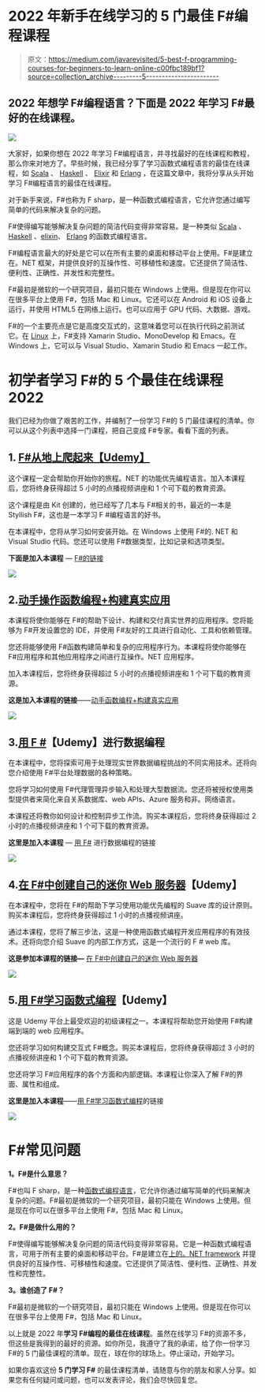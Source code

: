 # 2022 年新手在线学习的 5 门最佳 F#编程课程

> 原文：<https://medium.com/javarevisited/5-best-f-programming-courses-for-beginners-to-learn-online-c00fbc189bf1?source=collection_archive---------5----------------------->

## 2022 年想学 F#编程语言？下面是 2022 年学习 F#最好的在线课程。

[![](img/009502fd92f6cc8df095d9724c28d248.png)](https://click.linksynergy.com/deeplink?id=JVFxdTr9V80&mid=39197&murl=https%3A%2F%2Fwww.udemy.com%2Fcourse%2Ffsharp-from-the-ground-up%2F)

大家好，如果你想在 2022 年学习 F#编程语言，并寻找最好的在线课程和教程，那么你来对地方了。早些时候，我已经分享了学习函数式编程语言的最佳在线课程，如 [Scala](/javarevisited/10-best-scala-and-functional-programming-online-courses-for-beginners-b6461b27bf) 、 [Haskell](https://javarevisited.blogspot.com/2021/12/top-5-courses-to-learn-haskell-for.html) 、 [Elixir](https://javarevisited.blogspot.com/2022/01/top-5-courses-to-learn-elixir-and-phoneix.html) 和 [Erlang](https://javarevisited.blogspot.com/2022/01/top-5-courses-to-learn-erlang-for.html) ，在这篇文章中，我将分享从头开始学习 F#编程语言的最佳在线课程。

对于新手来说，F#也称为 F sharp，是一种函数式编程语言，它允许您通过编写简单的代码来解决复杂的问题。

F#使得编写能够解决复杂问题的简洁代码变得非常容易。是一种类似 [Scala](https://javarevisited.blogspot.com/2020/09/top-5-courses-to-learn-scala.html) 、 [Haskell](https://javarevisited.blogspot.com/2021/12/top-5-courses-to-learn-haskell-for.html) 、[elixin](https://javarevisited.blogspot.com/2022/01/top-5-courses-to-learn-elixir-and-phoneix.html)、 [Erlang](https://javarevisited.blogspot.com/2022/01/top-5-courses-to-learn-erlang-for.html) 的函数式编程语言。

F#编程语言最大的好处是它可以在所有主要的桌面和移动平台上使用。F#是建立在。NET 框架，并提供良好的互操作性、可移植性和速度。它还提供了简洁性、便利性、正确性、并发性和完整性。

F#最初是微软的一个研究项目，最初只能在 Windows 上使用。但是现在你可以在很多平台上使用 F#，包括 Mac 和 Linux。它还可以在 Android 和 iOS 设备上运行，并使用 HTML5 在网络上运行。也可以应用于 GPU 代码、大数据、游戏。

F#的一个主要亮点是它是高度交互式的，这意味着您可以在执行代码之前测试它。在 [Linux](https://www.java67.com/2020/07/top-5-courses-to-learn-linux-in-depth.html) 上，F#支持 Xamarin Studio、MonoDevelop 和 Emacs。在 Windows 上，它可以与 Visual Studio、Xamarin Studio 和 Emacs 一起工作。

# 初学者学习 F#的 5 个最佳在线课程 2022

我们已经为你做了艰苦的工作，并编制了一份学习 F#的 5 门最佳课程的清单。你可以从这个列表中选择一门课程，把自己变成 F#专家。看看下面的列表。

## 1. [F#从地上爬起来【Udemy】](https://click.linksynergy.com/deeplink?id=JVFxdTr9V80&mid=39197&murl=https%3A%2F%2Fwww.udemy.com%2Fcourse%2Ffsharp-from-the-ground-up%2F)

这个课程一定会帮助你开始你的旅程。NET 的功能优先编程语言。加入本课程后，您将终身获得超过 5 小时的点播视频讲座和 1 个可下载的教育资源。

这个课程是由 Kit 创建的，他已经写了几本与 F#相关的书，最近的一本是 Styllish F#，这也是一本学习 F #编程语言的好书。

在本课程中，您将从学习如何安装开始。在 Windows 上使用 F#的. NET 和 Visual Studio 代码。您还可以使用 F#数据类型，比如记录和选项类型。

**下面是加入本课程** — [F#的链接](https://click.linksynergy.com/deeplink?id=JVFxdTr9V80&mid=39197&murl=https%3A%2F%2Fwww.udemy.com%2Fcourse%2Ffsharp-from-the-ground-up%2F)

[![](img/14788b06b3b5f5df59848e6e7f89dac8.png)](https://click.linksynergy.com/deeplink?id=JVFxdTr9V80&mid=39197&murl=https%3A%2F%2Fwww.udemy.com%2Fcourse%2Ffsharp-from-the-ground-up%2F)

## 2.[动手操作函数编程+构建真实应用](https://click.linksynergy.com/deeplink?id=JVFxdTr9V80&mid=39197&murl=https%3A%2F%2Fwww.udemy.com%2Fcourse%2Fhands-on-functional-programming%2F)

本课程将使你能够在 F#的帮助下设计、构建和交付真实世界的应用程序。您将能够为 F#开发设置您的 IDE，并使用 F#友好的工具进行自动化、工具和依赖管理。

您还将能够使用 F#函数构建简单和复杂的应用程序行为。本课程将使你能够在 F#应用程序和其他应用程序之间进行互操作。NET 应用程序。

加入本课程后，您将终身获得超过 5 小时的点播视频讲座和 1 个可下载的教育资源。

**这是加入本课程的链接**——[动手函数编程+构建真实应用](https://click.linksynergy.com/deeplink?id=JVFxdTr9V80&mid=39197&murl=https%3A%2F%2Fwww.udemy.com%2Fcourse%2Fhands-on-functional-programming%2F)

[![](img/414bc676fe3c9a475feb95c0c53dc4df.png)](https://click.linksynergy.com/deeplink?id=JVFxdTr9V80&mid=39197&murl=https%3A%2F%2Fwww.udemy.com%2Fcourse%2Fhands-on-functional-programming%2F)

## 3.[用 F #](https://click.linksynergy.com/deeplink?id=JVFxdTr9V80&mid=39197&murl=https%3A%2F%2Fwww.udemy.com%2Fcourse%2Flearn-suave%2F)【Udemy】进行数据编程

在本课程中，您将探索可用于处理现实世界数据编程挑战的不同实用技术。还将向您介绍使用 F#平台处理数据的各种策略。

您将学习如何使用 F#代理管理异步输入和处理大型数据流。您还将被授权使用类型提供者来简化来自关系数据库、web APIs、Azure 服务和非。网络语言。

本课程还将教你如何设计和控制异步工作流。购买本课程后，您将终身获得超过 2 小时的点播视频讲座和 1 个可下载的教育资源。

**这里是加入本课程** — [用 F#](https://click.linksynergy.com/deeplink?id=JVFxdTr9V80&mid=39197&murl=https%3A%2F%2Fwww.udemy.com%2Fcourse%2Flearn-suave%2F) 进行数据编程的链接

[![](img/3dbfa66293b5d7aa6a4b800bbdce94eb.png)](https://click.linksynergy.com/deeplink?id=JVFxdTr9V80&mid=39197&murl=https%3A%2F%2Fwww.udemy.com%2Fcourse%2Flearn-suave%2F)

## 4.[在 F#中创建自己的迷你 Web 服务器](https://click.linksynergy.com/deeplink?id=JVFxdTr9V80&mid=39197&murl=https%3A%2F%2Fwww.udemy.com%2Fcourse%2Flearn-suave%2F)【Udemy】

在本课程中，您将在 F#的帮助下学习使用功能优先编程的 Suave 库的设计原则。购买本课程后，您将终身获得超过 1 小时的点播视频讲座。

通过本课程，您将了解三步法，这是一种使用函数式编程开发应用程序的有效技术。还将向您介绍 Suave 的内部工作方式，这是一个流行的 F # web 库。

**这是参加本课程的链接—** [在 F#中创建自己的迷你 Web 服务器](https://click.linksynergy.com/deeplink?id=JVFxdTr9V80&mid=39197&murl=https%3A%2F%2Fwww.udemy.com%2Fcourse%2Flearn-suave%2F)

[![](img/8a7441e83193bc395d54da90398c1f8c.png)](https://click.linksynergy.com/deeplink?id=JVFxdTr9V80&mid=39197&murl=https%3A%2F%2Fwww.udemy.com%2Fcourse%2Flearn-suave%2F)

## 5.[用 F#学习函数式编程](https://click.linksynergy.com/deeplink?id=JVFxdTr9V80&mid=39197&murl=https%3A%2F%2Fwww.udemy.com%2Fcourse%2Flearning-functional-programming-with-f%2F)【Udemy】

这是 Udemy 平台上最受欢迎的初级课程之一。本课程将帮助您开始使用 F#构建端到端的 web 应用程序。

您还将学习如何构建交互式 F#概念。购买本课程后，您将终身获得超过 3 小时的点播视频讲座和 1 个可下载的教育资源。

您还将学习 F#应用程序的各个方面和内部逻辑。本课程让你深入了解 F#的界面、属性和组成。

**这里是加入本课程**——[用 F#学习函数式编程](https://click.linksynergy.com/deeplink?id=JVFxdTr9V80&mid=39197&murl=https%3A%2F%2Fwww.udemy.com%2Fcourse%2Flearning-functional-programming-with-f%2F)的链接

[![](img/7172260441081b16b3ae920123e4267f.png)](https://click.linksynergy.com/deeplink?id=JVFxdTr9V80&mid=39197&murl=https%3A%2F%2Fwww.udemy.com%2Fcourse%2Flearning-functional-programming-with-f%2F)

# F#常见问题

**1。F#是什么意思？**

F#也叫 F sharp，是一种[函数式编程语言](https://javarevisited.blogspot.com/2021/05/java-8-stream-lambda-expression-d.html)，它允许你通过编写简单的代码来解决复杂的问题。F#最初是微软的一个研究项目，最初只能在 Windows 上使用。但是现在你可以在很多平台上使用 F#，包括 Mac 和 Linux。

**2。F#是做什么用的？**

F#使得编写能够解决复杂问题的简洁代码变得非常容易。它是一种函数式编程语言，可用于所有主要的桌面和移动平台。F#是建立在[上的。NET framework](https://javarevisited.blogspot.com/2019/10/top-5-courses-to-learn-asp-net-in-2019.html) 并提供良好的互操作性、可移植性和速度。它还提供了简洁性、便利性、正确性、并发性和完整性。

**3。谁创造了 F#？**

F#最初是微软的一个研究项目，最初只能在 Windows 上使用。但是现在你可以在很多平台上使用 F#，包括 Mac 和 Linux。

以上就是 2022 年**学习 F#编程的最佳在线课程**。虽然在线学习 F#的资源不多，但这些是我得到的最好的资源。如你所见，我遵守了我的承诺，给了你一份学习 F#的 5 门最佳课程的清单。现在，球在你的球场上。停止滚动，开始学习。

如果你喜欢这份 **5 门学习 F#** 的最佳课程清单，请随意与你的朋友和家人分享。如果您有任何疑问或问题，也可以发表评论，我们会尽快回复您。